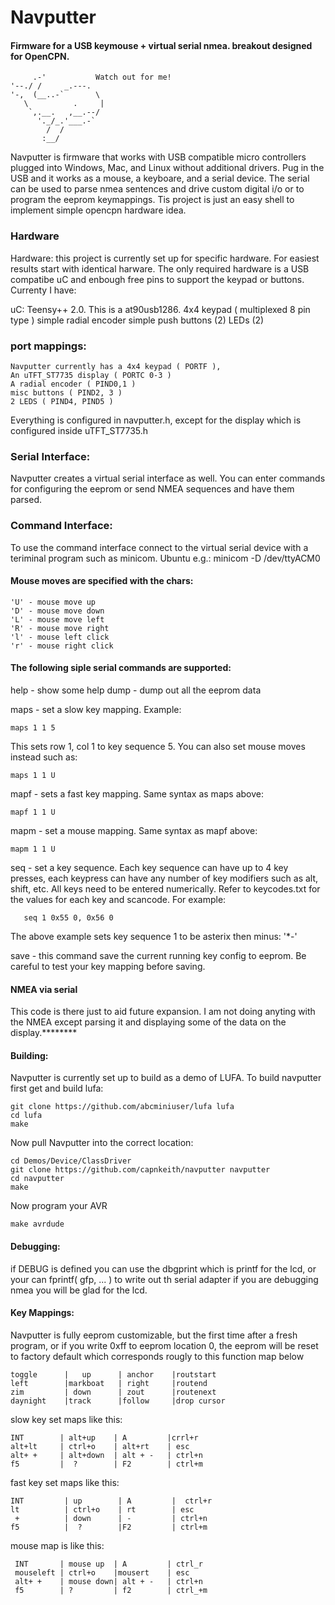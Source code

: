 
# Navputter
#### Firmware for a USB keymouse + virtual serial nmea. breakout designed for OpenCPN.



         .-'           Watch out for me!
    '--./ /     _.---.
    '-,  (__..-`       \
       \          .     |
        `,.__.   ,__.--/
          '._/_.'___.-`
            /  /
           :__/

Navputter is firmware that works with USB compatible micro controllers plugged into  Windows, Mac, and Linux without additional drivers. Pug in the USB and it works as a mouse, a keyboare, and a serial device. The serial can be used to parse nmea sentences and drive custom digital i/o or to program the eeprom keymappings. Tis project is just an easy shell to implement simple opencpn hardware idea.

### Hardware
Hardware: this project is currently set up for specific hardware. For easiest results start with identical harware. The only required hardware is a USB compatibe uC and enbough free pins to support the keypad or buttons. Currenty I have: 

   uC: Teensy++ 2.0. This is a at90usb1286.
   4x4 keypad ( multiplexed 8 pin type )
   simple radial encoder 
   simple push buttons (2)
   LEDs (2)
  
### port mappings:
 
    Navputter currently has a 4x4 keypad ( PORTF ), 
    An uTFT_ST7735 display ( PORTC 0-3 )
    A radial encoder ( PIND0,1 )
    misc buttons ( PIND2, 3 )
    2 LEDS ( PIND4, PIND5 )

Everything is configured in navputter.h, except for the display which is configured inside uTFT_ST7735.h 


### Serial Interface:

 Navputter creates a virtual serial interface as well. You can enter commands
 for configuring the eeprom or send NMEA sequences and have them parsed.

### Command Interface:

To use the command interface connect to the virtual serial device with a teriminal program such as minicom. Ubuntu e.g.: minicom -D /dev/ttyACM0

#### Mouse moves are specified with the chars:
    'U' - mouse move up
    'D' - mouse move down
    'L' - mouse move left
    'R' - mouse move right 
    'l' - mouse left click
    'r' - mouse right click

#### The following siple serial commands are supported:

  help  - show some help
  dump  - dump out all the eeprom data

  maps  - set a slow key mapping. Example: 
  
    maps 1 1 5  
  This sets row 1, col 1 to key sequence 5. You can also set mouse moves instead such as:
  
    maps 1 1 U

 mapf  - sets a fast key mapping. Same syntax as maps above:
 
    mapf 1 1 U

 mapm -  set a mouse mapping. Same syntax as mapf above:
 
    mapm 1 1 U

 seq - set a key sequence. Each key sequence can have up to 4 key presses, each keypress can have any number of key modifiers such as alt, shift, etc. All keys need to be entered numerically. Refer to keycodes.txt for the values for each key and scancode. For example:
 
       seq 1 0x55 0, 0x56 0
 
 The above example sets key sequence 1 to be asterix then minus: '*-'


  save - this command save the current running key config to eeprom. Be 
   careful to test your key mapping before saving.

#### NMEA via serial

This code is there just to aid future expansion. I am not doing anyting with the NMEA except parsing it and displaying some of the data on the display.********



#### Building:

Navputter is currently set up to build as a demo of LUFA. To build navputter first get and build lufa:

    git clone https://github.com/abcminiuser/lufa lufa
    cd lufa
    make

Now pull Navputter into the correct location:

    cd Demos/Device/ClassDriver
    git clone https://github.com/capnkeith/navputter navputter
    cd navputter
    make
    
Now program your AVR

    make avrdude
 
 
#### Debugging:

if DEBUG is defined you can use the dbgprint which is printf for the lcd, or your can fprintf( gfp, ... ) to write out th serial adapter if you are debugging nmea you will be glad for the lcd. 
 
#### Key Mappings:

Navputter is fully eeprom customizable, but the first time after a fresh 
program, or if you write 0xff to eeprom location 0, the eeprom will be reset
to factory default which corresponds rougly to this function map below

   
    toggle      |   up      | anchor    |routstart
    left        |markboat   | right     |routend 
    zim         | down      | zout      |routenext 
    daynight    |track      |follow     |drop cursor
  
  slow key set maps like this:
  
    INT        | alt+up    | A         |crrl+r 
    alt+lt     | ctrl+o    | alt+rt    | esc 
    alt+ +     | alt+down  | alt + -   | ctrl+n
    f5         |  ?        | F2        | ctrl+m     
  
  fast key set maps like this:

 
    INT         | up        | A         |  ctrl+r  
    lt          | ctrl+o    | rt        | esc   
     +          | down      | -         | ctrl+n  
    f5          |  ?        |F2         | ctrl+m     
  
mouse map is like this:

     INT       | mouse up  | A         | ctrl_r
     mouseleft | ctrl+o    |mousert    | esc 
     alt+ +    | mouse down| alt + -   | ctrl+n
     f5        | ?         | f2        | ctrl_+m
 
